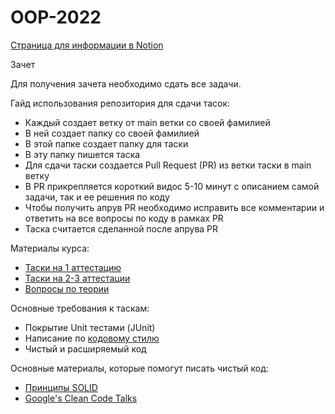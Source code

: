 # OOP-2022

[Страница для информации в Notion](https://comet-yacht-4d6.notion.site/2022-f94280da49314586afa660703c6a218f)

Зачет

Для получения зачета необходимо сдать все задачи.

Гайд использования репозитория для сдачи тасок:
- Каждый создает ветку от main ветки со своей фамилией
- В ней создает папку со своей фамилией
- В этой папке создает папку для таски
- В эту папку пишется таска
- Для сдачи таски создается Pull Request (PR) из ветки таски в main ветку
- В PR прикрепляется короткий видос 5-10 минут с описанием самой задачи, так и ее решения по коду
- Чтобы получить апрув PR необходимо исправить все комментарии и ответить на все вопросы по коду в рамках PR
- Таска считается сделанной после апрува PR

Материалы курса:
- [Таски на 1 аттестацию](https://github.com/radiatus/OOP-2022/blob/main/Materials/%D0%97%D0%B0%D0%B4%D0%B0%D1%87%D0%B8%201%20%D0%B0%D1%82%D1%82.pdf)
- [Таски на 2-3 аттестации](https://github.com/radiatus/OOP-2022/blob/main/Materials/%D0%97%D0%B0%D0%B4%D0%B0%D1%87%D0%B8%202-3%20%D0%B0%D1%82%D1%82.pdf)
- [Вопросы по теории](https://github.com/radiatus/OOP-2022/blob/main/Materials/%D0%9F%D0%B5%D1%80%D0%B5%D1%87%D0%B5%D0%BD%D1%8C%20%D0%B2%D0%BE%D0%BF%D1%80%D0%BE%D1%81%D0%BE%D0%B2.pdf)

Основные требования к таскам:
- Покрытие Unit тестами (JUnit)
- Написание по [кодовому стилю](https://www.cs.cornell.edu/courses/JavaAndDS/JavaStyle.html)
- Чистый и расширяемый код

Основные материалы, которые помогут писать чистый код:
- [Принципы SOLID](https://habr.com/ru/company/productivity_inside/blog/505430/)
- [Google's Clean Code Talks](https://www.youtube.com/watch?v=aAb7hSCtvGw&list=PLx5t1p9LqYUe_3LrWrrJN5agu5Jcd-3bG)
